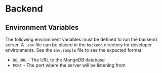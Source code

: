# Backend

## Environment Variables
The following environment variables must be defined to run the backend server. A `.env` file can be placed in the `backend` directory for developer environments. See the `env.sample` file to see the expected format
- `DB_URL` - The URL to the MongoDB database
- `PORT` - The port where the server will be listening from